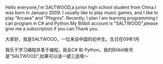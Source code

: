 Hello everyone,I'm SALTWOOD,a junior high school student from China.I was born in January 2009.
I usually like to play music games, and I like to play "Arcaea" and "Phigros". Recently, I plan 
I am learning programming.I can program in C# and Python.My Bilibili account is "SALTWOOD",please give me a subscription if you can.Thank you.

大家好，我是SALTWOOD，一位来自中国的初中生。生日在09年1月

我乐于学习编程并善于编程。我会C# 和 Python。我的Bilibili帐号是"SALTWOOD",如果可以请一键三连哦～
<!---
SALTWOOD/SALTWOOD is a ✨ special ✨ repository because its `README.md` (this file) appears on your GitHub profile.
You can click the Preview link to take a look at your changes.
--->
